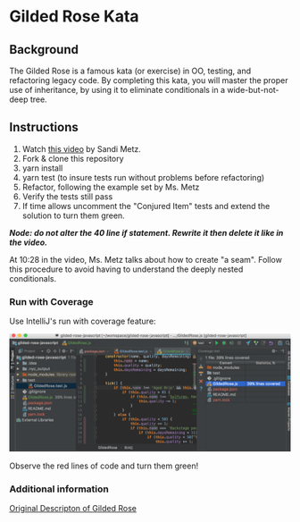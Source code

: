 # Gilded Rose Kata

## Background

The Gilded Rose is a famous kata (or exercise) in OO, testing, and refactoring legacy code. By completing this kata, you will master the proper use of inheritance, by using it to eliminate conditionals in a wide-but-not-deep tree.

## Instructions

1. Watch [this video](https://www.youtube.com/watch?v=8bZh5LMaSmE) by Sandi Metz.
1. Fork & clone this repository
1. yarn install
1. yarn test (to insure tests run without problems before refactoring)
1. Refactor, following the example set by Ms. Metz
1. Verify the tests still pass
1. If time allows uncomment the "Conjured Item" tests and extend the solution to turn them green.

***Node: do not alter the 40 line if statement. Rewrite it then delete it like in the video.***

At 10:28 in the video, Ms. Metz talks about how to create "a seam". Follow this procedure to avoid having to understand the deeply nested conditionals.

### Run with Coverage

Use IntelliJ's run with coverage feature:

![coverage](./img/coverage.png)

Observe the red lines of code and turn them green!


### Additional information

[Original Descripton of Gilded Rose](http://iamnotmyself.com/2011/02/13/refactor-this-the-gilded-rose-kata/)